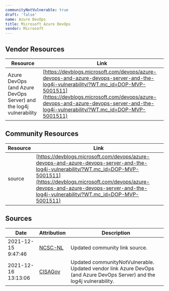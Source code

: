```yaml
---
communityNotVulnerable: true
draft: 'false'
name: Azure DevOps
title: Microsoft Azure DevOps
vendor: Microsoft
---
```


## Vendor Resources
| Resource | Link |
| --- | --- |
| Azure DevOps (and Azure DevOps Server) and the log4j vulnerability | [https://devblogs.microsoft.com/devops/azure-devops-and-azure-devops-server-and-the-log4j-vulnerability/?WT.mc_id=DOP-MVP-5001511](https://devblogs.microsoft.com/devops/azure-devops-and-azure-devops-server-and-the-log4j-vulnerability/?WT.mc_id=DOP-MVP-5001511) |

## Community Resources
| Resource | Link |
| --- | --- |
| source | [https://devblogs.microsoft.com/devops/azure-devops-and-azure-devops-server-and-the-log4j-vulnerability/?WT.mc_id=DOP-MVP-5001511](https://devblogs.microsoft.com/devops/azure-devops-and-azure-devops-server-and-the-log4j-vulnerability/?WT.mc_id=DOP-MVP-5001511) |


## Sources
| Date | Attribution | Description |
| --- | --- | --- |
| 2021-12-15 9:47:46 | [NCSC-NL](https://github.com/NCSC-NL/log4shell/blob/main/software/README.md) | Updated community link source.  |
| 2021-12-16 13:13:06 | [CISAGov](https://raw.githubusercontent.com/cisagov/log4j-affected-db/develop/README.md) | Updated communityNotVulnerable. Updated vendor link Azure DevOps (and Azure DevOps Server) and the log4j vulnerability.  |
